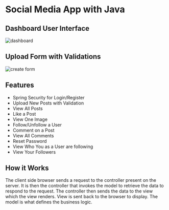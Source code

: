 <h1>Social Media App with Java</h1>

<h2>Dashboard User Interface </h2>
<img src="dashboard.png"
  alt="dashboard"
  title="Optional title"
  style="display: inline-block; margin: 0 auto; max-width: 300px">
  
<h2>Upload Form with Validations </h2>
<img
  src="../Img_components/create.png"
  alt="create form"
  title="Optional title"
  style="display: inline-block; margin: 0 auto; max-width: 300px">
  
  
  <h2>Features</h2>
  <ul>
    <li>Spring Security for Login/Register</li>
    <li>Upload New Posts with Validation</li>
    <li>View All Posts</li>
    <li>Like a Post</li>
    <li>View One Image</li>
    <li>Follow/Unfollow a User</li>
    <li>Comment on a Post</li>
    <li>View All Comments</li>
    <li>Reset Password</li>
    <li>View Who You as a User are following</li>
    <li>View Your Followers</li>
  </ul>
  
  <h2>How it Works</h2>
  The client side browser sends a request to the controller present on the server. It is then the controller that invokes the model to retrieve the data to respond to the request. The controller then sends the data to the view which the view renders. View is sent back to the browser to display. The model is what defines the business logic. 




